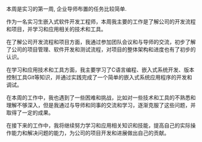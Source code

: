 本周是实习的第一周,	企业导师布置的任务比较简单.

作为一名实习生嵌入式软件开发工程师，本周我主要的工作是了解公司的开发流程和项目，并学习和应用相关的技术和工具。

在了解公司开发流程和项目方面，我通过参加团队会议和与导师的交流，初步了解了公司的项目管理、软件开发和测试流程，对项目的整体架构和进度也有了初步的认识。

在学习和应用技术和工具方面，我主要学习了C语言编程、嵌入式系统开发、版本控制工具Git等知识，并通过实践完成了一个简单的嵌入式系统应用程序的开发和调试。

在本周的工作中，我也遇到了一些困难和挑战，比如对一些技术和工具的不熟悉和理解不够深入，但是我通过与导师和同事的交流和学习，逐渐克服了这些问题，并取得了一定的成果。

在接下来的工作中，我将继续努力学习和应用相关知识和技能，提高自己的实际操作能力和解决问题的能力，为公司的项目开发和进展做出自己的贡献。